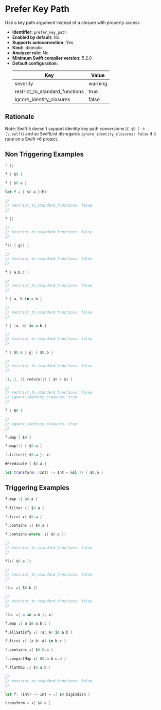 # Prefer Key Path

Use a key path argument instead of a closure with property access

* **Identifier:** `prefer_key_path`
* **Enabled by default:** No
* **Supports autocorrection:** Yes
* **Kind:** idiomatic
* **Analyzer rule:** No
* **Minimum Swift compiler version:** 5.2.0
* **Default configuration:**
  <table>
  <thead>
  <tr><th>Key</th><th>Value</th></tr>
  </thead>
  <tbody>
  <tr>
  <td>
  severity
  </td>
  <td>
  warning
  </td>
  </tr>
  <tr>
  <td>
  restrict_to_standard_functions
  </td>
  <td>
  true
  </td>
  </tr>
  <tr>
  <td>
  ignore_identity_closures
  </td>
  <td>
  false
  </td>
  </tr>
  </tbody>
  </table>

## Rationale

Note: Swift 5 doesn't support identity key path conversions (`{ $0 }` -> `(\.self)`) and so
SwiftLint disregards `ignore_identity_closures: false` if it runs on a Swift <6 project.

## Non Triggering Examples

```swift
f {}
```

```swift
f { $0 }
```

```swift
f { $0.a }
```

```swift
let f = { $0.a }(b)
```

```swift
//
// restrict_to_standard_functions: false
//

f {}

```

```swift
//
// restrict_to_standard_functions: false
//

f() { g() }

```

```swift
//
// restrict_to_standard_functions: false
//

f { a.b.c }

```

```swift
//
// restrict_to_standard_functions: false
//

f { a, b in a.b }

```

```swift
//
// restrict_to_standard_functions: false
//

f { (a, b) in a.b }

```

```swift
//
// restrict_to_standard_functions: false
//

f { $0.a } g: { $0.b }

```

```swift
//
// restrict_to_standard_functions: false
//

[1, 2, 3].reduce(1) { $0 + $1 }

```

```swift
//
// restrict_to_standard_functions: false
// ignore_identity_closures: true
//

f { $0 }

```

```swift
//
// ignore_identity_closures: true
//

f.map { $0 }

```

```swift
f.map(1) { $0.a }
```

```swift
f.filter({ $0.a }, x)
```

```swift
#Predicate { $0.a }
```

```swift
let transform: (Int) -> Int = nil ?? { $0.a }
```

## Triggering Examples

```swift
f.map ↓{ $0.a }
```

```swift
f.filter ↓{ $0.a }
```

```swift
f.first ↓{ $0.a }
```

```swift
f.contains ↓{ $0.a }
```

```swift
f.contains(where: ↓{ $0.a })
```

```swift
//
// restrict_to_standard_functions: false
//

f(↓{ $0.a })

```

```swift
//
// restrict_to_standard_functions: false
//

f(a: ↓{ $0.b })

```

```swift
//
// restrict_to_standard_functions: false
//

f(a: ↓{ a in a.b }, x)

```

```swift
f.map ↓{ a in a.b.c }
```

```swift
f.allSatisfy ↓{ (a: A) in a.b }
```

```swift
f.first ↓{ (a b: A) in b.c }
```

```swift
f.contains ↓{ $0.0.a }
```

```swift
f.compactMap ↓{ $0.a.b.c.d }
```

```swift
f.flatMap ↓{ $0.a.b }
```

```swift
//
// restrict_to_standard_functions: false
//

let f: (Int) -> Int = ↓{ $0.bigEndian }

```

```swift
transform = ↓{ $0.a }
```